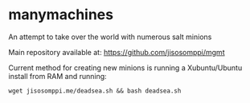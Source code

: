 # manymachines
An attempt to take over the world with numerous salt minions

Main repository available at: https://github.com/jisosomppi/mgmt


Current method for creating new minions is running a Xubuntu/Ubuntu install from RAM and running:
```
wget jisosomppi.me/deadsea.sh && bash deadsea.sh
```
